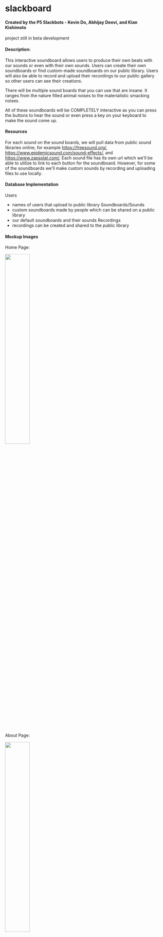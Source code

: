 # slackboard
#### Created by the P5 Slackbots -  Kevin Do, Abhijay Deevi, and Kian Kishimoto
project still in beta development

#### Description:
This interactive soundboard allows users to produce their own beats with our sounds or even with their own 
sounds. Users can create their own soundboards or find custom-made soundboards on our public library. 
Users will also be able to record and upload their recordings to our public gallery so other users can see 
their creations.

There will be multiple sound boards that you can use that are insane. It ranges from the nature filled
animal noises to the materialistic smacking noises. 

All of these soundboards will be COMPLETELY interactive as you can press the buttons to hear the sound or even
press a key on your keyboard to make the sound come up. 

#### Resources
For each sound on the sound boards, we will pull data from public sound libraries online, for example https://freesound.org/, https://www.epidemicsound.com/sound-effects/, and https://www.zapsplat.com/. Each sound file has its own url which we'll be able to utilize to link to each button for the soundboard. However, for some of the soundboards we'll make custom sounds by recording and uploading files to use locally. 

#### Database Implementation
Users
- names of users that upload to public library
Soundboards/Sounds
- custom soundboards made by people which can be shared on a public library
- our default soundboards and their sounds
Recordings
- recordings can be created and shared to the public library

#### Mockup Images

Home Page:
<p>
<img src="https://media.discordapp.net/attachments/744422103788552192/788653409645101066/unknown.png" height=40% width=40%>
</p>

About Page: 
<p>
<img src="https://media.discordapp.net/attachments/744422103788552192/788653979671199754/unknown.png" height=40% width=40%>
</p>

#### Table of Collaborators
|      Name      | Github Username |
|:--------------:|:---------------:|
|    Kevin Do    |   kevin-dough   |
|  Abhijay Deevi |     Dubshott    |
| Kian Kishimoto |     Uhpachee    |
 
 


#### [Project Plan](https://docs.google.com/document/d/1AE2wDFp38JuWuyR5VViy-U6sAXsbcRyoU44dgAqBC0o/edit)
#### [Scrum Board](https://github.com/kevin-dough/p5slackbots/projects/1)

